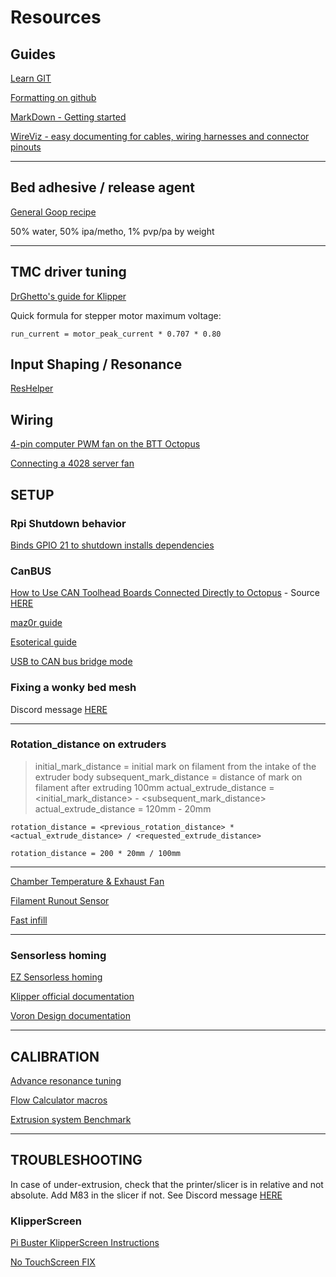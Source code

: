 # Resources

## Guides

[Learn GIT](https://learngitbranching.js.org/)

[Formatting on github](https://docs.github.com/en/get-started/writing-on-github/getting-started-with-writing-and-formatting-on-github/basic-writing-and-formatting-syntax)

[MarkDown - Getting started](https://www.markdownguide.org/getting-started/)

[WireViz - easy documenting for cables, wiring harnesses and connector pinouts](https://github.com/formatc1702/WireViz)

---

## Bed adhesive / release agent

[General Goop recipe](https://github.com/MakerBogans/docs/wiki/Printer-goop)

50% water, 50% ipa/metho, 1% pvp/pa by weight

---

## TMC driver tuning

[DrGhetto's guide for Klipper](https://github.com/MakerBogans/docs/wiki/TMC-Driver-Tuning)

Quick formula for stepper motor maximum voltage:

```
run_current = motor_peak_current * 0.707 * 0.80
```

## Input Shaping / Resonance

[ResHelper](https://github.com/lhndo/ResHelper)

## Wiring

[ 4-pin computer PWM fan on the BTT Octopus](https://www.nicksherlock.com/2022/01/driving-a-4-pin-computer-pwm-fan-on-the-btt-octopus-using-klipper/)

[Connecting a 4028 server fan](https://os.ratrig.com/docs/guides/4028/)

## SETUP

### Rpi Shutdown behavior

[Binds GPIO 21 to shutdown installs dependencies](https://github.com/maz0r/rpi-shutdown)

### CanBUS

[How to Use CAN Toolhead Boards Connected Directly to Octopus](/other/How%20to%20Use%20CAN%20Toolhead%20Boards%20Connected%20Directly%20to%20Octopus.pdf)   -   Source [HERE](https://www.teamfdm.com/forums/topic/672-how-to-use-can-toolhead-boards-connected-directly-to-octopus-octopus-pro-on-canboot/)

[maz0r guide](https://maz0r.github.io/klipper_canbus/)

[Esoterical guide](https://github.com/Esoterical/voron_canbus)

[USB to CAN bus bridge mode](https://www.klipper3d.org/CANBUS.html#usb-to-can-bus-bridge-mode)

### Fixing a wonky bed mesh

Discord message [HERE](https://discord.com/channels/460117602945990666/551488536256184331/1023369753470980197)

---

### Rotation_distance on extruders

>initial_mark_distance = initial mark on filament from the intake of the extruder body
subsequent_mark_distance = distance of mark on filament after extruding 100mm
actual_extrude_distance = <initial_mark_distance> - <subsequent_mark_distance>
actual_extrude_distance = 120mm - 20mm

```
rotation_distance = <previous_rotation_distance> * <actual_extrude_distance> / <requested_extrude_distance>

rotation_distance = 200 * 20mm / 100mm
```
---

[Chamber Temperature & Exhaust Fan](https://github.com/eddietheengineer/VoronDocs/blob/master/setup/additional/chamber_temperature_exhaust_fan.md)

[Filament Runout Sensor](https://github.com/eddietheengineer/VoronDocs/blob/master/setup/additional/filament_runout_sensor.md)

[Fast infill](https://github.com/RomRider/klipper-FastGyroidInfill)

---

### Sensorless homing

[EZ Sensorless homing](https://github.com/kyleisah/EZ-Sensorless-Homing)

[Klipper official documentation](https://www.klipper3d.org/TMC_Drivers.html#configure-printercfg-for-sensorless-homing)

[Voron Design documentation](https://docs.vorondesign.com/community/howto/clee/sensorless_xy_homing.html)

---

## CALIBRATION 

[Advance resonance tuning](https://github.com/SnakeOilXY/SnakeOil-XY/blob/master/Doc/Manual/advance-resonance-tuning.md)

[Flow Calculator macros](https://github.com/agentk/klipper_macros/tree/main/FlowCalculator)

[Extrusion system Benchmark](https://github.com/CNCKitchen/ExtrusionSystemBenchmark)

---

## TROUBLESHOOTING

In case of under-extrusion, check that the printer/slicer is in relative and not absolute. Add M83 in the slicer if not. See Discord message [HERE](https://discord.com/channels/712144492563791922/712144816707731456/1105794634652844042)

### KlipperScreen

[Pi Buster KlipperScreen Instructions](/other/Pi%20Buster%20KlipperScreen%20Instructions)

[No TouchScreen FIX](/other/No%20touchscreen%20fix)
